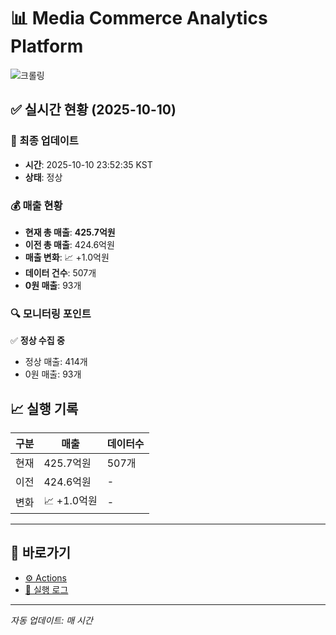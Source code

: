 # 📊 Media Commerce Analytics Platform

![크롤링](https://img.shields.io/badge/크롤링-정상-green)

## ✅ 실시간 현황 (2025-10-10)

### 📍 최종 업데이트
- **시간**: 2025-10-10 23:52:35 KST
- **상태**: 정상

### 💰 매출 현황
- **현재 총 매출**: **425.7억원**
- **이전 총 매출**: 424.6억원
- **매출 변화**: 📈 +1.0억원
- **데이터 건수**: 507개
- **0원 매출**: 93개

### 🔍 모니터링 포인트

✅ **정상 수집 중**
- 정상 매출: 414개
- 0원 매출: 93개


## 📈 실행 기록

| 구분 | 매출 | 데이터수 |
|------|------|----------|
| 현재 | 425.7억원 | 507개 |
| 이전 | 424.6억원 | - |
| 변화 | 📈 +1.0억원 | - |

---

## 🔗 바로가기

- [⚙️ Actions](../../actions)
- [📝 실행 로그](../../actions/workflows/daily_scraping.yml)

---

*자동 업데이트: 매 시간*
